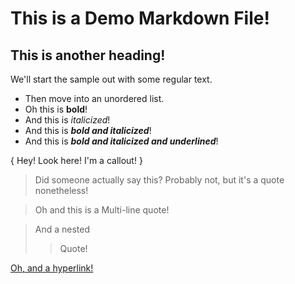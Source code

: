 
# This is a Demo Markdown File!

## This is another heading!

We'll start the sample out with some regular text.

- Then move into an unordered list.
- Oh this is **bold**!
- And this is *italicized*!
- And this is ***bold and italicized***!
- And this is ***_bold and italicized and underlined_***!

{ Hey! Look here! I'm a callout! }

> Did someone actually say this? Probably not, but it's a quote nonetheless!

> Oh and this is a
> Multi-line quote!

> And a nested
>> Quote!

[ Oh, and a hyperlink! ]( https://google.com )
